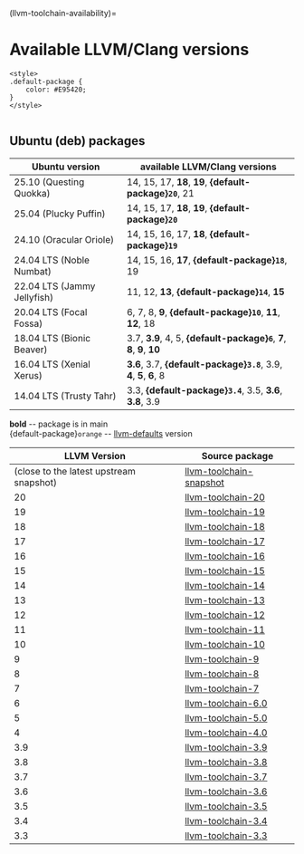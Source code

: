 (llvm-toolchain-availability)=
# Available LLVM/Clang versions

```{raw} html
<style>
.default-package {
    color: #E95420;
}
</style>
```

```{role} default-package
```

## Ubuntu (deb) packages

| Ubuntu version              | available LLVM/Clang versions |
|-----------------------------|-------------------------------|
| 25.10 (Questing Quokka)     | 14, 15, 17, **18**, **19**, **{default-package}`20`**, 21 |
| 25.04 (Plucky Puffin)       | 14, 15, 17, **18**, **19**, **{default-package}`20`** |
| 24.10 (Oracular Oriole)     | 14, 15, 16, 17, **18**, **{default-package}`19`** |
| 24.04 LTS (Noble Numbat)    | 14, 15, 16, **17**, **{default-package}`18`**, 19 |
| 22.04 LTS (Jammy Jellyfish) | 11, 12, **13**, **{default-package}`14`**, **15** |
| 20.04 LTS (Focal Fossa)     | 6, 7, 8, **9**, **{default-package}`10`**, **11**, **12**, 18 |
| 18.04 LTS (Bionic Beaver)   | 3.7, **3.9**, 4, 5, **{default-package}`6`**, **7**, **8**, **9**, **10** |
| 16.04 LTS (Xenial Xerus)    | **3.6**, 3.7, **{default-package}`3.8`**, 3.9, **4**, **5**, **6**, 8 |
| 14.04 LTS (Trusty Tahr)     | 3.3, **{default-package}`3.4`**, 3.5, **3.6**, **3.8**, 3.9 |

<!-- Do not forget to add 4 spaces at the end of line to keep future diffs more readable -->
**bold** -- package is in main    
{default-package}`orange` -- [llvm-defaults](https://launchpad.net/ubuntu/+source/llvm-defaults) version    

| LLVM Version | Source package | 
|--------------|----------------|
| (close to the latest upstream snapshot) | [llvm-toolchain-snapshot](https://launchpad.net/ubuntu/+source/llvm-toolchain-snapshot) | 
| 20 | [llvm-toolchain-20](https://launchpad.net/ubuntu/+source/llvm-toolchain-20) |
| 19 | [llvm-toolchain-19](https://launchpad.net/ubuntu/+source/llvm-toolchain-19) |
| 18 | [llvm-toolchain-18](https://launchpad.net/ubuntu/+source/llvm-toolchain-18) |
| 17 | [llvm-toolchain-17](https://launchpad.net/ubuntu/+source/llvm-toolchain-17)  |
| 16 | [llvm-toolchain-16](https://launchpad.net/ubuntu/+source/llvm-toolchain-16)  |
| 15 | [llvm-toolchain-15](https://launchpad.net/ubuntu/+source/llvm-toolchain-15)  |
| 14 | [llvm-toolchain-14](https://launchpad.net/ubuntu/+source/llvm-toolchain-14)  |
| 13 | [llvm-toolchain-13](https://launchpad.net/ubuntu/+source/llvm-toolchain-13)  |
| 12 | [llvm-toolchain-12](https://launchpad.net/ubuntu/+source/llvm-toolchain-12)  |
| 11 | [llvm-toolchain-11](https://launchpad.net/ubuntu/+source/llvm-toolchain-11)  |
| 10 | [llvm-toolchain-10](https://launchpad.net/ubuntu/+source/llvm-toolchain-10)  |
| 9 | [llvm-toolchain-9](https://launchpad.net/ubuntu/+source/llvm-toolchain-9)  |
| 8 | [llvm-toolchain-8](https://launchpad.net/ubuntu/+source/llvm-toolchain-8)  |
| 7 | [llvm-toolchain-7](https://launchpad.net/ubuntu/+source/llvm-toolchain-7)  |
| 6 | [llvm-toolchain-6.0](https://launchpad.net/ubuntu/+source/llvm-toolchain-6.0)  |
| 5 | [llvm-toolchain-5.0](https://launchpad.net/ubuntu/+source/llvm-toolchain-5.0)  |
| 4 | [llvm-toolchain-4.0](https://launchpad.net/ubuntu/+source/llvm-toolchain-4.0) |
| 3.9 | [llvm-toolchain-3.9](https://launchpad.net/ubuntu/+source/llvm-toolchain-3.9) |
| 3.8 | [llvm-toolchain-3.8](https://launchpad.net/ubuntu/+source/llvm-toolchain-3.8) |
| 3.7 | [llvm-toolchain-3.7](https://launchpad.net/ubuntu/+source/llvm-toolchain-3.7) |
| 3.6 | [llvm-toolchain-3.6](https://launchpad.net/ubuntu/+source/llvm-toolchain-3.6) |
| 3.5 | [llvm-toolchain-3.5](https://launchpad.net/ubuntu/+source/llvm-toolchain-3.5) |
| 3.4 | [llvm-toolchain-3.4](https://launchpad.net/ubuntu/+source/llvm-toolchain-3.4) |
| 3.3 | [llvm-toolchain-3.3](https://launchpad.net/ubuntu/+source/llvm-toolchain-3.3) |
